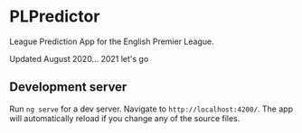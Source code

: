 # PLPredictor

League Prediction App for the English Premier League.

Updated August 2020... 2021 let's go

## Development server

Run `ng serve` for a dev server. Navigate to `http://localhost:4200/`. The app will automatically reload if you change any of the source files.
